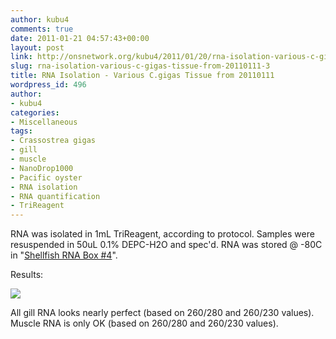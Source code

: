 ```yaml
---
author: kubu4
comments: true
date: 2011-01-21 04:57:43+00:00
layout: post
link: http://onsnetwork.org/kubu4/2011/01/20/rna-isolation-various-c-gigas-tissue-from-20110111-3/
slug: rna-isolation-various-c-gigas-tissue-from-20110111-3
title: RNA Isolation - Various C.gigas Tissue from 20110111
wordpress_id: 496
author:
- kubu4
categories:
- Miscellaneous
tags:
- Crassostrea gigas
- gill
- muscle
- NanoDrop1000
- Pacific oyster
- RNA isolation
- RNA quantification
- TriReagent
---
```


RNA was isolated in 1mL TriReagent, according to protocol. Samples were resuspended in 50uL 0.1% DEPC-H2O and spec'd. RNA was stored @ -80C in "[Shellfish RNA Box #4](https://spreadsheets0.google.com/ccc?hl=en&key=pwrSWt05L-jZMgZvrRwC8QA&hl=en#gid=3)".

Results:

![](http://eagle.fish.washington.edu/Arabidopsis/RNA%20Spec%20Readings/20110120%20RNA-01.JPG)

All gill RNA looks nearly perfect (based on 260/280 and 260/230 values). Muscle RNA is only OK (based on 260/280 and 260/230 values).
